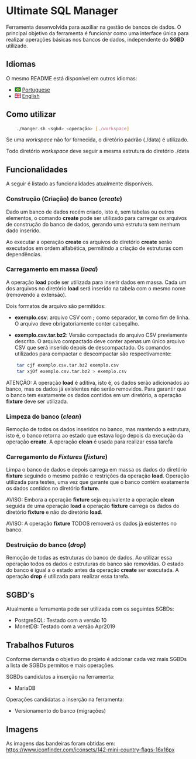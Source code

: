 # Ultimate SQL Manager

Ferramenta desenvolvida para auxiliar na gestão de bancos de dados. O principal
objetivo da ferramenta é funcionar como uma interface única para realizar
operações básicas nos bancos de dados, independente do **SGBD** utilizado.

## Idiomas

O mesmo README está disponível em outros idiomas:

* ![alt text](./readme/brazil-flag.png "Brazilian Flag")  [Portuguese](./README.md)
* ![alt text](./readme/united-kingdom-flag.png "UK Flag") [English](./readme/english.md)

## Como utilizar
```bash
    ./manger.sh <sgbd> <operação> [./workspace]
```

Se uma *workspace* não for fornecida, o diretório padrão (./data) é utilizado.

Todo diretório *workspace* deve seguir a mesma estrutura do diretório ./data

## Funcionalidades

A seguir é listado as funcionalidades atualmente disponíveis.

### Construção (Criação) do banco (*create*)

Dado um banco de dados recém criado, isto é, sem tabelas ou outros elementos, o
comando **create** pode ser utilizado para carregar os arquivos de construção do
banco de dados, gerando uma estrutura sem nenhum dado inserido.

Ao executar a operação **create** os arquivos do diretório **create** serão
executados em ordem alfabética, permitindo a criação de estruturas com
dependências.

### Carregamento em massa (*load*)

A operação **load** pode ser utilizada para inserir dados em massa. Cada um dos
arquivos no diretório **load** será inserido na tabela com o mesmo nome
(removendo a extensão).

Dois formatos de arquivo são permitidos:

* **exemplo.csv**: arquivo CSV com **;** como separador, **\n** como fim de
linha. O arquivo deve obrigatoriamente conter cabeçalho.

* **exemplo.csv.tar.bz2**: Versão compactada do arquivo CSV previamente
descrito. O arquivo compactado deve conter apenas um único arquivo CSV que será
inserido depois de descompactado. Os comandos utilizados para compactar e
descompactar são respectivamente:
```bash
    tar cjf exemplo.csv.tar.bz2 exemplo.csv
    tar xjOf exemplo.csv.tar.bz2 > exemplo.csv
```

ATENÇÃO: A operação **load** é aditiva, isto é, os dados serão
adicionados ao banco, mas os dados já existentes não serão removidos. Para
garantir que o banco tem exatamente os dados contidos em um diretório, a
operação **fixture** deve ser utilizada.

### Limpeza do banco (*clean*)

Remoção de todos os dados inseridos no banco, mas mantendo a estrutura, isto é,
o banco retorna ao estado que estava logo depois da execução da operação
**create**. A operação **clean** é usada para realizar essa tarefa

### Carregamento de *Fixtures* (*fixture*)

Limpa o banco de dados e depois carrega em massa os dados do diretório
**fixture** seguindo o mesmo padrão e restrições da operação **load**.
Operação utilizada para testes, uma vez que garante que o banco contém
exatamente os dados contidos no diretório **fixture**.

AVISO: Embora a operação **fixture** seja equivalente a operação **clean**
seguida de uma operação **load** a operação **fixture** carrega os dados do
diretório **fixture** e não do diretório **load**.

AVISO: A operação **fixture** TODOS removerá os dados já existentes no banco.

### Destruição do banco (*drop*)

Remoção de todas as estruturas do banco de dados. Ao utilizar essa operação
todos os dados e estruturas do banco são removidas. O estado do banco é igual a
o estado antes da operação **create** ser executada. A operação **drop** é
utilizada para realizar essa tarefa.

## SGBD's

Atualmente a ferramenta pode ser utilizada com os seguintes SGBDs:
* PostgreSQL: Testado com a versão 10
* MonetDB: Testado com a versão Apr2019

## Trabalhos Futuros

Conforme demanda o objetivo do projeto é adcionar cada vez mais SGBDs a lista
de SGBDs permitos e mais operações.

SGBDs candidatos a inserção na ferramenta:
* MariaDB

Operações candidatas a inserção na ferramenta:
* Versionamento do banco (migrações)

## Imagens

As imagens das bandeiras foram obtidas em: https://www.iconfinder.com/iconsets/142-mini-country-flags-16x16px
